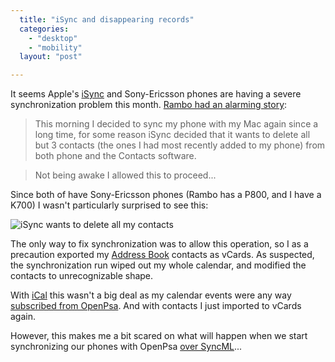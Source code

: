 ```yaml
---
  title: "iSync and disappearing records"
  categories: 
    - "desktop"
    - "mobility"
  layout: "post"

---
```

It seems Apple's [iSync][1] and Sony-Ericsson phones are having a severe synchronization problem this month. [Rambo had an alarming story][2]:

> This morning I decided to sync my phone with my Mac again since a long time, for some reason iSync decided that it wants to delete all but 3 contacts (the ones I had most recently added to my phone) from both phone and the Contacts software.

> Not being awake I allowed this to proceed...

Since both of have Sony-Ericsson phones (Rambo has a P800, and I have a K700) I wasn't particularly surprised to see this:

![iSync wants to delete all my contacts](https://s3.eu-central-1.amazonaws.com/bergie-iki-fi/dangerous-isync-merge.jpg)

The only way to fix synchronization was to allow this operation, so I as a precaution exported my [Address Book][3] contacts as vCards. As suspected, the synchronization run wiped out my whole calendar, and modified the contacts to unrecognizable shape.

With [iCal][6] this wasn't a big deal as my calendar events were any way [subscribed from OpenPsa][4]. And with contacts I just imported to vCards again.

However, this makes me a bit scared on what will happen when we start synchronizing our phones with OpenPsa [over SyncML][5]...

[1]: http://www.apple.com/isync/
[2]: http://www.nemein.com/people/rambo/isync-screwup.html
[3]: http://www.apple.com/macosx/features/addressbook/
[4]: http://www.nemein.com/people/rambo/openpsa_1_11_11_and_ical.html
[5]: http://www.funambol.com/opensource/
[6]: http://www.apple.com/macosx/features/ical/
